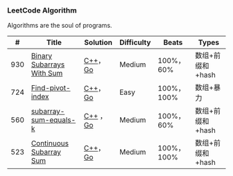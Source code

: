 ### LeetCode Algorithm

Algorithms are the soul of programs.

| #    | Title                                                        | Solution                                                     | Difficulty | Beats      | Types            |
| ---- | ------------------------------------------------------------ | ------------------------------------------------------------ | ---------- | ---------- | ---------------- |
| 930  | [Binary Subarrays With Sum](https://leetcode-cn.com/problems/binary-subarrays-with-sum/) | [C++]()，[Go]()                                              | Medium     | 100%，60%  | 数组+前缀和+hash |
| 724  | [Find-pivot-index](https://leetcode-cn.com/problems/find-pivot-index/) | [C++](https://github.com/rongweihe/LeetCode/blob/master/algorithms/cpp/724-find-pivot-index.md)，[Go](https://github.com/rongweihe/LeetCode/blob/master/algorithms/golang/724-find-pivot-index.md) | Easy       | 100%，100% | 数组+暴力        |
| 560  | [subarray-sum-equals-k](https://leetcode-cn.com/problems/subarray-sum-equals-k/) | [C++](https://github.com/rongweihe/LeetCode/blob/master/algorithms/cpp/560-subarray-sum-equals-k.md) ，[Go](https://github.com/rongweihe/LeetCode/blob/master/algorithms/golang/560-subarray-sum-equals-k.md) | Medium     | 100%，60%  | 数组+前缀和+hash |
| 523  | [Continuous Subarray Sum](https://leetcode-cn.com/problems/continuous-subarray-sum/) | [C++]()，[Go]()                                              | Medium     | 100%，100% | 数组+前缀和+hash |

